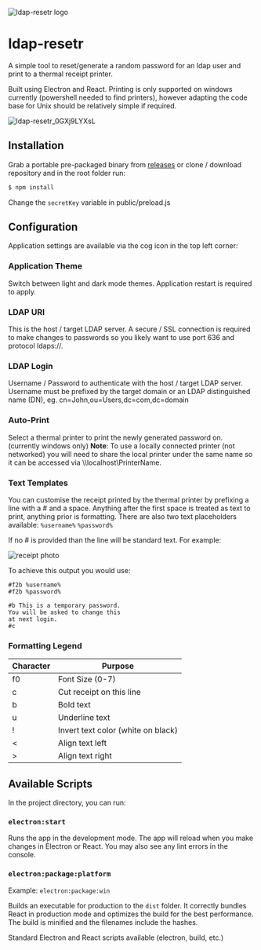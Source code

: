 ![ldap-resetr logo](https://github.com/mattkrins/ldap-resetr/blob/main/public/logo192.png?raw=true)
# ldap-resetr

A simple tool to reset/generate a random password for an ldap user and print to a thermal receipt printer.

Built using Electron and React.
Printing is only supported on windows currently (powershell needed to find printers), however adapting the code base for Unix should be relatively simple if required.

![ldap-resetr_0GXj9LYXsL](https://user-images.githubusercontent.com/2367602/181135227-ba5d34c4-3c2f-48ac-8cc0-86dadcb3a12a.png)

## Installation
Grab a portable pre-packaged binary from [releases](https://github.com/mattkrins/ldap-resetr/releases) or clone / download repository and in the root folder run:
```bash
$ npm install
```
Change the `secretKey` variable in public/preload.js

## Configuration
Application settings are available via the cog icon in the top left corner:

### Application Theme
Switch between light and dark mode themes. Application restart is required to apply.
### LDAP URI
This is the host / target LDAP server. A secure / SSL connection is required to make changes to passwords so you likely want to use port 636 and protocol ldaps://.
### LDAP Login
Username / Password to authenticate with the host / target LDAP server. Username must be prefixed by the target domain or an LDAP distinguished name (DN), eg. cn=John,ou=Users,dc=com,dc=domain
### Auto-Print
Select a thermal printer to print the newly generated password on. (currently windows only)
**Note**: To use a locally connected printer (not networked) you will need to share the local printer under the same name so it can be accessed via \\\\localhost\\PrinterName.

### Text Templates
You can customise the receipt printed by the thermal printer by prefixing a line with a # and a space.
Anything after the first space is treated as text to print, anything prior is formatting.
There are also two text placeholders available: `%username%` `%password%`

If no # is provided than the line will be standard text. For example:

![receipt photo](https://user-images.githubusercontent.com/2367602/181650249-a3b9353b-b67d-449f-852a-4012276c1d63.png)

To achieve this output you would use:
```
#f2b %username%
#f2b %password%

#b This is a temporary password.
You will be asked to change this
at next login.
#c 
```

### Formatting Legend
| Character | Purpose |
| --- | --- |
| f0 | Font Size (0-7) |
| c | Cut receipt on this line |
| b | Bold text |
| u | Underline text |
| ! | Invert text color (white on black) |
| < | Align text left |
| > | Align text right |

## Available Scripts

In the project directory, you can run:

### `electron:start`

Runs the app in the development mode.
The app will reload when you make changes in Electron or React.
You may also see any lint errors in the console.

### `electron:package:platform`

Example: `electron:package:win`

Builds an executable for production to the `dist` folder.
It correctly bundles React in production mode and optimizes the build for the best performance.
The build is minified and the filenames include the hashes.

Standard Electron and React scripts available (electron, build, etc.)